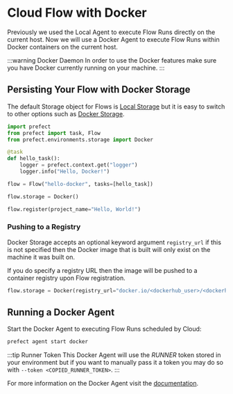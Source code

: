 # Cloud Flow with Docker

Previously we used the Local Agent to execute Flow Runs directly on the current host. Now we will use a Docker Agent to execute Flow Runs within Docker containers on the current host.

:::warning Docker Daemon
In order to use the Docker features make sure you have Docker currently running on your machine.
:::

## Persisting Your Flow with Docker Storage

The default Storage object for Flows is [Local Storage](/api/latest/environments/storage.html#local) but it is easy to switch to other options such as [Docker Storage](/api/latest/environments/storage.html#docker).

```python
import prefect
from prefect import task, Flow
from prefect.environments.storage import Docker

@task
def hello_task():
    logger = prefect.context.get("logger")
    logger.info("Hello, Docker!")

flow = Flow("hello-docker", tasks=[hello_task])

flow.storage = Docker()

flow.register(project_name="Hello, World!")
```

### Pushing to a Registry

Docker Storage accepts an optional keyword argument `registry_url` if this is not specified then the Docker image that is built will only exist on the machine it was built on.

If you do specify a registry URL then the image will be pushed to a container registry upon Flow registration.

```python
flow.storage = Docker(registry_url="docker.io/<dockerhub_user>/<dockerhub_repo>")
```

## Running a Docker Agent

Start the Docker Agent to executing Flow Runs scheduled by Cloud:

```bash
prefect agent start docker
```

:::tip Runner Token
This Docker Agent will use the _RUNNER_ token stored in your environment but if you want to manually pass it a token you may do so with `--token <COPIED_RUNNER_TOKEN>`.
:::

For more information on the Docker Agent visit the [documentation](/cloud/agent/docker.html).
